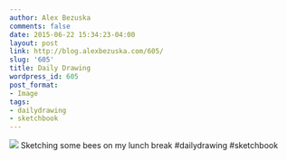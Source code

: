 ```yaml
---
author: Alex Bezuska
comments: false
date: 2015-06-22 15:34:23-04:00
layout: post
link: http://blog.alexbezuska.com/605/
slug: '605'
title: Daily Drawing
wordpress_id: 605
post_format:
- Image
tags:
- dailydrawing
- sketchbook
---
```


![](/images/2015/06/tumblr_nqcr9bPG1u1u11b0ro1_1280.jpg)
Sketching some bees on my lunch break #dailydrawing #sketchbook
